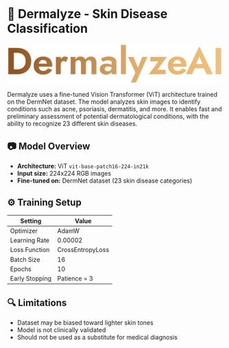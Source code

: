 # 🧬 Dermalyze - Skin Disease Classification 

<p><img src="https://github.com/Ensar01/DermalyzeAI/blob/main/static/pics/Logo.png"></p>

Dermalyze uses a fine-tuned Vision Transformer (ViT) architecture trained on the DermNet dataset. The model analyzes skin images to identify conditions such as acne, psoriasis, dermatitis, and more. It enables fast and preliminary assessment of potential dermatological conditions, with the ability to recognize 23 different skin diseases.

## 📷 Model Overview

- **Architecture:** ViT `vit-base-patch16-224-in21k`
- **Input size:** 224x224 RGB images
- **Fine-tuned on:** DermNet dataset (23 skin disease categories)

## ⚙️ Training Setup

| Setting            | Value             |
|--------------------|-------------------|
| Optimizer          | AdamW             |
| Learning Rate      | 0.00002           |
| Loss Function      | CrossEntropyLoss  |
| Batch Size         | 16                |
| Epochs             | 10                |
| Early Stopping     | Patience = 3      |

## 🔍 Limitations

- Dataset may be biased toward lighter skin tones
- Model is not clinically validated
- Should not be used as a substitute for medical diagnosis
